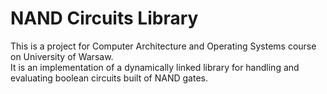 # NAND Circuits Library
This is a project for Computer Architecture and Operating Systems course on University of Warsaw.  
It is an implementation of a dynamically linked library for handling and evaluating boolean circuits built of NAND gates.  
